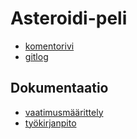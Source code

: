 # Asteroidi-peli

* [komentorivi](https://github.com/014695951/otm-harjoitustyo/blob/master/laskarit/viikko1/komentorivi.txt)
* [gitlog](https://github.com/014695951/otm-harjoitustyo/blob/master/laskarit/viikko1/gitlog.txt)

## Dokumentaatio

* [vaatimusmäärittely](https://github.com/014695951/otm-harjoitustyo/blob/master/dokumentaatio/vaatimusmaarittely.md)
* [työkirjanpito](https://github.com/014695951/otm-harjoitustyo/edit/master/dokumentaatio/tuntikirjanpito.md)
